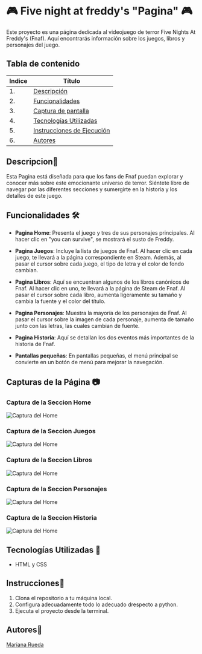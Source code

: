 # 🎮 Five night at freddy's "Pagina" 🎮

Este proyecto es una página dedicada al videojuego de terror Five Nights At Freddy's (Fnaf). Aquí encontrarás información sobre los juegos, libros y personajes del juego.


## Tabla de contenido
| Indice | Título  |
|--|--|
| 1. | [Descripción](#Descripcion) |
| 2. | [Funcionalidades](#Funcionalidades) |
| 3. | [Captura de pantalla](#Captura_de_pantalla) |
| 4. | [Tecnologías Utilizadas](#Tenologia_Usada) |
| 5. | [Instrucciones de Ejecución](#Instrucciones) |
| 6. | [Autores](#Autores) |


## Descripcion🚀
Esta Pagina está diseñada para que los fans de Fnaf puedan explorar y conocer más sobre este emocionante universo de terror. Siéntete libre de navegar por las diferentes secciones y sumergirte en la historia y los detalles de este juego.




## Funcionalidades 🛠️

- **Pagina Home**: Presenta el juego y tres de sus personajes principales. Al hacer clic en "you can survive", se mostrará el susto de Freddy.

- **Pagina Juegos**: Incluye la lista de juegos de Fnaf. Al hacer clic en cada juego, te llevará a la página correspondiente en Steam. Además, al pasar el cursor sobre cada juego, el tipo de letra y el color de fondo cambian.

- **Pagina Libros**: Aquí se encuentran algunos de los libros canónicos de Fnaf. Al hacer clic en uno, te llevará a la página de Steam de Fnaf. Al pasar el cursor sobre cada libro, aumenta ligeramente su tamaño y cambia la fuente y el color del título.

- **Pagina Personajes**: Muestra la mayoría de los personajes de Fnaf. Al pasar el cursor sobre la imagen de cada personaje, aumenta de tamaño junto con las letras, las cuales cambian de fuente.

- **Pagina Historia**: Aquí se detallan los dos eventos más importantes de la historia de Fnaf.

- **Pantallas pequeñas**: En pantallas pequeñas, el menú principal se convierte en un botón de menú para mejorar la navegación.



## Capturas de la Página 📷

### Captura de la Seccion Home
![Captura del Home](https://github.com/user-attachments/assets/65190762-5136-426c-bac7-fed620a77fde)

### Captura de la Seccion Juegos
![Captura del Home](https://github.com/user-attachments/assets/f77079ce-9e22-47a7-b810-aede1923f378)


### Captura de la Seccion Libros
![Captura del Home](https://github.com/user-attachments/assets/cab2a09a-9a53-4a07-a744-4cc708fd1fd3)


### Captura de la Seccion Personajes
![Captura del Home](https://github.com/user-attachments/assets/4c1b4ebd-b57b-4176-8caf-58f84b30197f)

### Captura de la Seccion Historia
![Captura del Home](https://github.com/user-attachments/assets/19bfd768-8cdf-42d3-a8a9-148ce3dfb41b)

## Tecnologías Utilizadas 📱

- HTML y CSS

## Instrucciones📐

1. Clona el repositorio a tu máquina local. 
2. Configura adecuadamente todo lo adecuado drespecto a python.
3. Ejecuta el proyecto desde la terminal.


## Autores👤

[Mariana Rueda](https://github.com/mariana34r)









